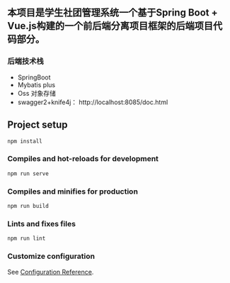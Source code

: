 
##  本项目是学生社团管理系统一个基于Spring Boot + Vue.js构建的一个前后端分离项目框架的后端项目代码部分。  
###  后端技术栈
+ SpringBoot   
+ Mybatis plus
+ Oss 对象存储  
+ swagger2+knife4j： http://localhost:8085/doc.html

## Project setup
```
npm install
```

### Compiles and hot-reloads for development
```
npm run serve
```

### Compiles and minifies for production
```
npm run build
```

### Lints and fixes files
```
npm run lint
```

### Customize configuration
See [Configuration Reference](https://cli.vuejs.org/config/).
